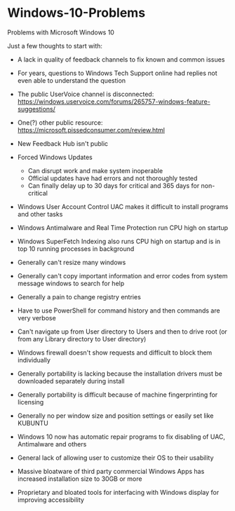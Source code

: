 # Windows-10-Problems
Problems with Microsoft Windows 10 

Just a few thoughts to start with:
* A lack in quality of feedback channels to fix known and common issues
 * For years, questions to Windows Tech Support online had replies not even able to understand the question
 * The public UserVoice channel is disconnected: https://windows.uservoice.com/forums/265757-windows-feature-suggestions/ 
 * One(?) other public resource: https://microsoft.pissedconsumer.com/review.html
 * New Feedback Hub isn't public

* Forced Windows Updates
  * Can disrupt work and make system inoperable
  * Official updates have had errors and not thoroughly tested
  * Can finally delay up to 30 days for critical and 365 days for non-critical

* Windows User Account Control UAC makes it difficult to install programs and other tasks

* Windows Antimalware and Real Time Protection run CPU high on startup

* Windows SuperFetch Indexing also runs CPU high on startup and is in top 10 running processes in background

* Generally can't resize many windows
* Generally can't copy important information and error codes from system message windows to search for help
* Generally a pain to change registry entries
* Have to use PowerShell for command history and then commands are very verbose
* Can't navigate up from User directory to Users and then to drive root (or from any Library directory to User directory)
* Windows firewall doesn't show requests and difficult to block them individually
* Generally portability is lacking because the installation drivers must be downloaded separately during install
* Generally portability is difficult because of machine fingerprinting for licensing
* Generally no per window size and position settings or easily set like KUBUNTU
* Windows 10 now has automatic repair programs to fix disabling of UAC, Antimalware and others
* General lack of allowing user to customize their OS to their usability
* Massive bloatware of third party commercial Windows Apps has increased installation size to 30GB or more
* Proprietary and bloated tools for interfacing with Windows display for improving accessibility



